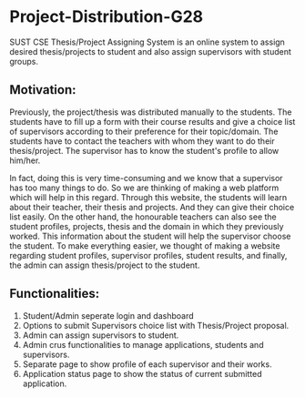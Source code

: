 # Project-Distribution-G28
SUST CSE Thesis/Project Assigning System is an online system to assign desired thesis/projects to student and also assign supervisors with student groups.

## Motivation:
Previously, the project/thesis was distributed manually to the students. The students have to fill up a form with their course results and give a choice list of supervisors according to their preference for their topic/domain. The students have to contact the teachers with whom they want to do their thesis/project. The supervisor has to know the student's profile to allow him/her.

In fact, doing this is very time-consuming and we know that a supervisor has too many things to do. So we are thinking of making a web platform which will help in this regard. Through this website, the students will learn about their teacher, their thesis and projects. And they can give their choice list easily. On the other hand, the honourable teachers can also see the student profiles, projects, thesis and the domain in which they previously worked. This information about the student will help the supervisor choose the student. To make everything easier, we thought of making a website regarding student profiles, supervisor profiles, student results, and finally, the admin can assign thesis/project to the student.

## Functionalities:
1. Student/Admin seperate login and dashboard
2. Options to submit Supervisors choice list with Thesis/Project proposal.
3. Admin can assign supervisors to student.
4. Admin crus functionalities to manage applications, students and supervisors.
5. Separate page to show profile of each supervisor and their works.
6. Application status page to show the status of current submitted application.

 
